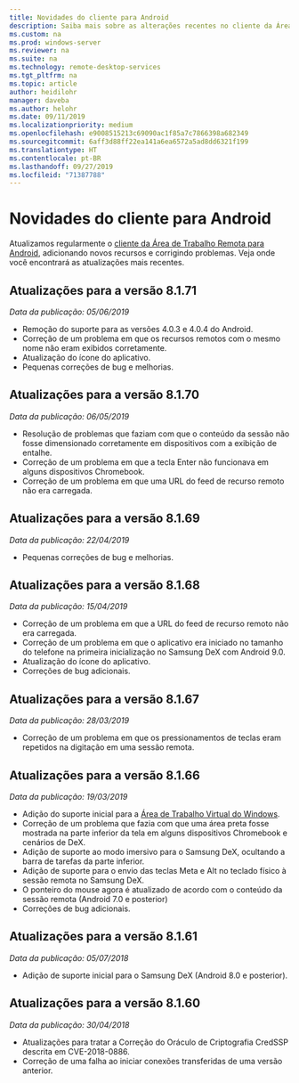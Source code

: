 ```yaml
---
title: Novidades do cliente para Android
description: Saiba mais sobre as alterações recentes no cliente da Área de Trabalho Remota para Android
ms.custom: na
ms.prod: windows-server
ms.reviewer: na
ms.suite: na
ms.technology: remote-desktop-services
ms.tgt_pltfrm: na
ms.topic: article
author: heidilohr
manager: daveba
ms.author: helohr
ms.date: 09/11/2019
ms.localizationpriority: medium
ms.openlocfilehash: e9008515213c69090ac1f85a7c7866398a682349
ms.sourcegitcommit: 6aff3d88ff22ea141a6ea6572a5ad8dd6321f199
ms.translationtype: HT
ms.contentlocale: pt-BR
ms.lasthandoff: 09/27/2019
ms.locfileid: "71387788"
---
```

# <a name="whats-new-in-the-android-client"></a>Novidades do cliente para Android

Atualizamos regularmente o [cliente da Área de Trabalho Remota para Android](remote-desktop-android.md), adicionando novos recursos e corrigindo problemas. Veja onde você encontrará as atualizações mais recentes.

## <a name="updates-for-version-8171"></a>Atualizações para a versão 8.1.71

*Data da publicação: 05/06/2019*

- Remoção do suporte para as versões 4.0.3 e 4.0.4 do Android.
- Correção de um problema em que os recursos remotos com o mesmo nome não eram exibidos corretamente.
- Atualização do ícone do aplicativo.
- Pequenas correções de bug e melhorias.

## <a name="updates-for-version-8170"></a>Atualizações para a versão 8.1.70

*Data da publicação: 06/05/2019*

- Resolução de problemas que faziam com que o conteúdo da sessão não fosse dimensionado corretamente em dispositivos com a exibição de entalhe.
- Correção de um problema em que a tecla Enter não funcionava em alguns dispositivos Chromebook.
- Correção de um problema em que uma URL do feed de recurso remoto não era carregada.

## <a name="updates-for-version-8169"></a>Atualizações para a versão 8.1.69

*Data da publicação: 22/04/2019*

- Pequenas correções de bug e melhorias.

## <a name="updates-for-version-8168"></a>Atualizações para a versão 8.1.68

*Data da publicação: 15/04/2019*

- Correção de um problema em que a URL do feed de recurso remoto não era carregada.
- Correção de um problema em que o aplicativo era iniciado no tamanho do telefone na primeira inicialização no Samsung DeX com Android 9.0.
- Atualização do ícone do aplicativo.
- Correções de bug adicionais.

## <a name="updates-for-version-8167"></a>Atualizações para a versão 8.1.67

*Data da publicação: 28/03/2019*

- Correção de um problema em que os pressionamentos de teclas eram repetidos na digitação em uma sessão remota.

## <a name="updates-for-version-8166"></a>Atualizações para a versão 8.1.66

*Data da publicação: 19/03/2019*

- Adição do suporte inicial para a [Área de Trabalho Virtual do Windows](https://aka.ms/wvd).
- Correção de um problema que fazia com que uma área preta fosse mostrada na parte inferior da tela em alguns dispositivos Chromebook e cenários de DeX.
- Adição de suporte ao modo imersivo para o Samsung DeX, ocultando a barra de tarefas da parte inferior.
- Adição de suporte para o envio das teclas Meta e Alt no teclado físico à sessão remota no Samsung DeX.
- O ponteiro do mouse agora é atualizado de acordo com o conteúdo da sessão remota (Android 7.0 e posterior)
- Correções de bug adicionais.

## <a name="updates-for-version-8161"></a>Atualizações para a versão 8.1.61

*Data da publicação: 05/07/2018*

- Adição de suporte inicial para o Samsung DeX (Android 8.0 e posterior).

## <a name="updates-for-version-8160"></a>Atualizações para a versão 8.1.60

*Data da publicação: 30/04/2018*

- Atualizações para tratar a Correção do Oráculo de Criptografia CredSSP descrita em CVE-2018-0886.
- Correção de uma falha ao iniciar conexões transferidas de uma versão anterior.
